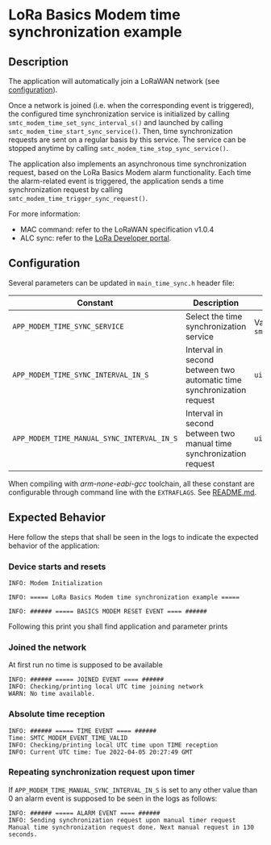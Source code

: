 # LoRa Basics Modem time synchronization example

## Description

The application will automatically join a LoRaWAN network (see [configuration](../../apps/common/lorawan_key_config.h)).

Once a network is joined (i.e. when the corresponding event is triggered), the configured time synchronization service is initialized by calling `smtc_modem_time_set_sync_interval_s()` and launched by calling `smtc_modem_time_start_sync_service()`. Then, time synchronization requests are sent on a regular basis by this service. The service can be stopped anytime by calling `smtc_modem_time_stop_sync_service()`.

The application also implements an asynchronous time synchronization request, based on the LoRa Basics Modem alarm functionality. Each time the alarm-related event is triggered, the application sends a time synchronization request by calling `smtc_modem_time_trigger_sync_request()`.

For more information:

* MAC command: refer to the LoRaWAN specification v1.0.4
* ALC sync: refer to the [LoRa Developer portal](https://lora-developers.semtech.com/resources/tools/lora-edge-asset-management/?url=rst/Modem/alc_sync.html).

## Configuration

Several parameters can be updated in `main_time_sync.h` header file:

| Constant                                   | Description                                                           | Possible values                           | Default Value              | Note                   |
| ------------------------------------------ | --------------------------------------------------------------------- | ----------------------------------------- | -------------------------- | ---------------------- |
| `APP_MODEM_TIME_SYNC_SERVICE`              | Select the time synchronization service                               | Value in `smtc_modem_time_sync_service_t` | `SMTC_MODEM_TIME_MAC_SYNC` |                        |
| `APP_MODEM_TIME_SYNC_INTERVAL_IN_S`        | Interval in second between two automatic time synchronization request | `uint32_t`                                | 900                        |                        |
| `APP_MODEM_TIME_MANUAL_SYNC_INTERVAL_IN_S` | Interval in second between two manual time synchronization request    | `uint32_t`                                | 130                        | Set to 0 to disable it |

When compiling with *arm-none-eabi-gcc* toolchain, all these constant are configurable through command line with the `EXTRAFLAGS`.
See [README.md](../../../README.md#command-line-configuration).

## Expected Behavior

Here follow the steps that shall be seen in the logs to indicate the expected behavior of the application:

### Device starts and resets

```
INFO: Modem Initialization

INFO: ===== LoRa Basics Modem time synchronization example =====

INFO: ###### ===== BASICS MODEM RESET EVENT ==== ######
```

Following this print you shall find application and parameter prints

### Joined the network

At first run no time is supposed to be available

```
INFO: ###### ===== JOINED EVENT ==== ######
INFO: Checking/printing local UTC time joining network
WARN: No time available.
```

### Absolute time reception

```
INFO: ###### ===== TIME EVENT ==== ######
Time: SMTC_MODEM_EVENT_TIME_VALID
INFO: Checking/printing local UTC time upon TIME reception
INFO: Current UTC time: Tue 2022-04-05 20:27:49 GMT
```

### Repeating synchronization request upon timer

If `APP_MODEM_TIME_MANUAL_SYNC_INTERVAL_IN_S` is set to any other value than 0 an alarm event is supposed to be seen in the logs as follows:

```
INFO: ###### ===== ALARM EVENT ==== ######
INFO: Sending synchronization request upon manual timer request
Manual time synchronization request done. Next manual request in 130 seconds.
```
